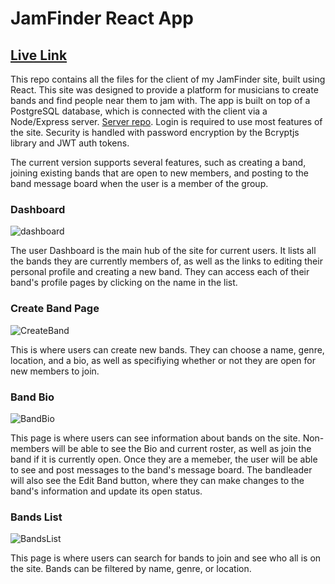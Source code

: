 # JamFinder React App

## [Live Link]()

This repo contains all the files for the client of my JamFinder site, built using React. This site was designed to provide a platform for musicians to create bands and find people near them to jam with. The app is built on top of a PostgreSQL database, which is connected with the client via a Node/Express server. [Server repo](). Login is required to use most features of the site. Security is handled with password encryption by the Bcryptjs library and JWT auth tokens.

The current version supports several features, such as creating a band, joining existing bands that are open to new members, and posting to the band message board when the user is a member of the group. 

### Dashboard

![dashboard](https://user-images.githubusercontent.com/51541006/76432064-59c69c80-63aa-11ea-9905-c2b252243a72.png) 

The user Dashboard is the main hub of the site for current users. It lists all the bands they are currently members of, as well as the links to editing their personal profile and creating a new band. They can access each of their band's profile pages by clicking on the name in the list.

### Create Band Page 

![CreateBand](https://user-images.githubusercontent.com/51541006/76432058-57644280-63aa-11ea-87fd-5d8f7b782ca8.png)

This is where users can create new bands. They can choose a name, genre, location, and a bio, as well as specifiying whether or not they are open for new members to join.

### Band Bio

![BandBio](https://user-images.githubusercontent.com/51541006/76432037-5206f800-63aa-11ea-8fd4-ba40b54f8ac1.png)

This page is where users can see information about bands on the site. Non-members will be able to see the Bio  and current roster, as well as join the band if it is currently open. Once they are a memeber, the user will be able to see and post messages to the band's message board. The bandleader will also see the Edit Band button, where they can make changes to the band's information and update its open status.

### Bands List 

![BandsList](https://user-images.githubusercontent.com/51541006/76432049-5501e880-63aa-11ea-9efa-d58e59bd8efd.png)

This page is where users can search for bands to join and see who all is on the site. Bands can be filtered by name, genre, or location. 